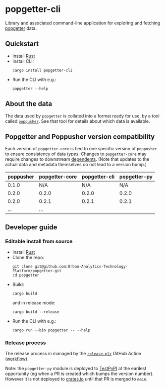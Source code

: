 # popgetter-cli

Library and associated command-line application for exploring and fetching [popgetter](https://github.com/Urban-Analytics-Technology-Platform/popgetter) data.

## Quickstart

- Install [Rust](https://www.rust-lang.org/tools/install)
- Install CLI:
  ```shell
  cargo install popgetter-cli
  ```
- Run the CLI with e.g.:
  ```shell
  popgetter --help
  ```

## About the data

The data used by `popgetter` is collated into a format ready for use, by a tool called [`poppusher`](https://github.com/Urban-Analytics-Technology-Platform/poppusher). See that tool for details about which data is available.

## Popgetter and Poppusher version compatibility

Each version of `popgetter-core` is tied to one specific version of `poppusher` to ensure consistency of data _types_. Changes to `popgetter-core` may require changes to downstream [dependents](https://crates.io/crates/popgetter-core/reverse_dependencies).
(Note that updates to the actual data and metadata themselves do not lead to a version bump.)

| poppusher | popgetter-core | popgetter-cli | popgetter-py |
| --------- | -------------- | ------------- | ------------ |
| 0.1.0     | N/A            | N/A           | N/A          |
| 0.2.0     | 0.2.0          | 0.2.0         | 0.2.0        |
| 0.2.0     | 0.2.1          | 0.2.1         | 0.2.1        |
| ...       | ...            |               |              |


## Developer guide

### Editable install from source

- Install [Rust](https://www.rust-lang.org/tools/install)
- Clone the repo:
  ```shell
  git clone git@github.com:Urban-Analytics-Technology-Platform/popgetter.git
  cd popgetter
  ```
- Build:
  ```shell
  cargo build
  ```
  and in release mode:
  ```shell
  cargo build --release
  ```
- Run the CLI with e.g.:
  ```shell
  cargo run --bin popgetter -- --help
  ```


### Release process

The release process in managed by the [`release-plz`](https://release-plz.dev/docs/github) GitHub Action ([workflow](.github/workflows/python.yml)).

Note: the `popgetter-py` module is deployed to [TestPyPI](https://test.pypi.org/project/popgetter/) at the earilest opportunity (eg when a PR is created which bumps the version number). However it is not deployed to [crates.io](https://crates.io/crates/popgetter-py) until that PR is merged to `main`.
